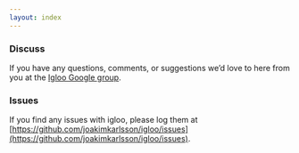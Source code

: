```yaml
---
layout: index
---
```


### Discuss

If you have any questions, comments, or suggestions we’d love to here from you at the [Igloo Google group](http://groups.google.com/group/igloo-testing).

### Issues

If you find any issues with igloo, please log them at [https://github.com/joakimkarlsson/igloo/issues](https://github.com/joakimkarlsson/igloo/issues).
